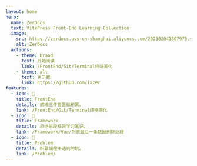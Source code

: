 ```yaml
---
layout: home
hero:
  name: ZerDocs
  text: VitePress Front-End Learning Collection
  image:
    src: https://zerdocs.oss-cn-shanghai.aliyuncs.com/202302041807975.svg
    alt: ZerDocs
  actions:
    - theme: brand
      text: 开始阅读
      link: /FrontEnd/Git/Terminal终端美化
    - theme: alt
      text: 关于我
      link: https://github.com/fxzer
features:
  - icon: 🎨
    title: FrontEnd
    details: 前端三件套基础积累。
    link: /FrontEnd/Git/Terminal终端美化
  - icon: 🚚
    title: Framework
    details: 总结前段框架学习笔记。
    link: /Framework/Vue/列表最后一条数据删除处理
  - icon: 📝
    title: Problem
    details: 积累编程中遇到的坑。
    link: /Problem/
---
```


<script setup>
  const projects = {
  Vue: [
    {
      name: 'Json Viewer',
      link: 'https://github.com/fxzer/json-viewer',
      desc: 'JSON 可视化网站',
      site: 'https://fxzer.github.io/json-viewer'
    },
    {
      name: 'x-admin',
      link: 'https://github.com/fxzer/x-admin',
      desc: 'Vue3后台管理系统模板',
      site: 'https://x-admin-iota.vercel.app'
    },
    {
      name: 'funny-canvas',
      link: 'https://github.com/fxzer/funny-canvas',
      desc: '有趣的 Canvas 案例',
      site: 'https://fxzer.github.io/funny-canvas'
    },
    {
      name: 'dir-vis',
      link: 'https://github.com/fxzer/dir-vis',
      desc: '纯前端目录可视化',
      site: 'https://fxzer.github.io/dir-vis'
    },
    {
      name: 'network-topology-graph',
      link: 'https://github.com/fxzer/network-topology-graph',
      site: 'https://fxzer.github.io/network-topology-graph',
      desc: '网络拓扑图'
    },
    {
      name: 'wyy-music-vue2',
      link: 'https://github.com/fxzer/wyy-music-vue2',
      desc: '仿网易云音乐(Vue2)',
      site: ''
    },
      {
        name: 'tailwindcss-showcase',
        link: 'https://github.com/fxzer/tailwindcss-showcase',
        site:'https://fxzer.github.io/tailwindcss-showcase/#/'
        desc: 'Tailwind CSS 案例一比一模仿',
      },
      {
        name: 'apple-site',
        link: 'https://github.com/fxzer/apple-site',
        site: 'https://fxzer.github.io/apple-site'
        desc: 'Apple 官网模仿练习',
      }
  ],
  Nuxt: [
    {
      name: 'github-trends',
      link: 'https://github.com/fxzer/github-trends',
      site: 'https://fxzer.github.io/github-trends'
      desc: 'Github 趋势榜单速览网站',
    },
    {
      name: 'digital-huarong-road',
      link: 'https://github.com/fxzer/digital-huarong-road',
      site: 'https://fxzer.github.io/digital-huarong-road'
      desc: '数字华容道游戏',
    },
    {
      name: 'nuxt-hk',
      link: 'https://github.com/fxzer/nuxt-hk',
      site: 'https://nuxt-hk-one.vercel.app'
      desc: 'Nuxt 版 HackerNews 网站',
    }
  ],
  TypeScript: [
    {
      name: 'fxzer/utils',
      link: 'https://github.com/fxzer/utils',
      desc: '常用工具函数集合',
      site: ''
    },
    {
      name: 'Vitesse Dark Custom',
      link: 'https://github.com/antfu/vscode-theme-vitesse.git',
      site: 'https://marketplace.visualstudio.com/items?itemName=fxzer.theme-vitesse-dark-custom'
      desc: '继承自 Vitesse Theme 自定义的 VS Code 主题',
    },
    {
      name: 'fxzer/fxr-cli',
      link: 'https://github.com/fxzer/fxr-cli',
      site: 'https://www.npmjs.com/package/fxr-cli'
      desc: '自定义的脚手架，用于快速搭建项目',
    }
  ],
  Electron: [
    {
      name: 'electron-dark-light-joint',
      link: 'https://github.com/fxzer/electron-dark-light-joint',
      desc: '亮暗图片拼接工具',
      site: ''
    }
  ],
  React: [
    {
      name: 'x-admin-react',
      link: 'https://github.com/fxzer/x-admin-react',
      desc: '...',
      site: ''
    }
  ]
};
</script>
<ListProjects :projects="projects" />
